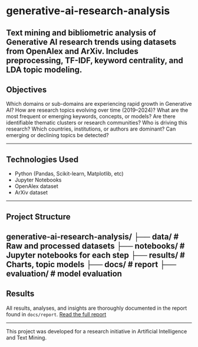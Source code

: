 # generative-ai-research-analysis
Text mining and bibliometric analysis of Generative AI research trends using datasets from OpenAlex and ArXiv. Includes preprocessing, TF-IDF, keyword centrality, and LDA topic modeling.
---

## Objectives
Which domains or sub-domains are experiencing rapid growth in Generative AI?
How are research topics evolving over time (2019–2024)?
What are the most frequent or emerging keywords, concepts, or models?
Are there identifiable thematic clusters or research communities?
Who is driving this research? Which countries, institutions, or authors are dominant?
Can emerging or declining topics be detected?

---

## Technologies Used
- Python (Pandas, Scikit-learn, Matplotlib, etc)
- Jupyter Notebooks
- OpenAlex dataset
- ArXiv dataset 

---

## Project Structure
generative-ai-research-analysis/
├── data/ # Raw and processed datasets
├── notebooks/ # Jupyter notebooks for each step
├── results/ # Charts, topic models
├── docs/ # report 
├── evaluation/ # model evaluation 
---

## Results
All results, analyses, and insights are thoroughly documented in the report found in `docs/report`.
[Read the full report](docs/report/report.pdf)

---

This project was developed for a research initiative in Artificial Intelligence and Text Mining.
